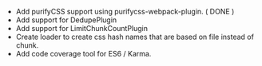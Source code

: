 * Add purifyCSS support using purifycss-webpack-plugin. ( DONE )
* Add support for DedupePlugin
* Add support for LimitChunkCountPlugin
* Create loader to create css hash names that are based on file instead of chunk.
* Add code coverage tool for ES6 / Karma.